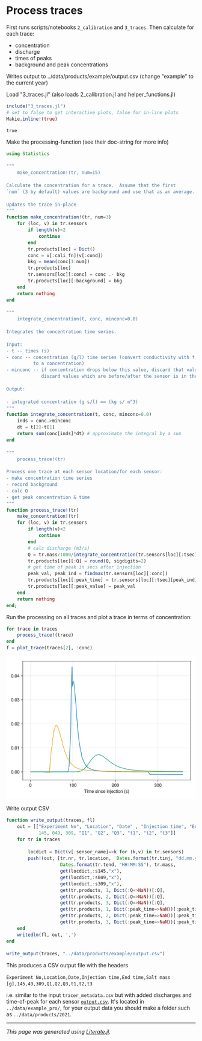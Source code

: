 # Process traces

First runs scripts/notebooks `2_calibration` and `3_traces`.  Then
calculate for each trace:
- concentration
- discharge
- times of peaks
- background and peak concentrations

Writes output to ../data/products/example/output.csv (change "example" to the current year)

Load "3_traces.jl" (also loads 2_calibration.jl and helper_functions.jl)

````julia
include("3_traces.jl")
# set to false to get interactive plots, false for in-line plots
Makie.inline!(true)
````

````
true
````

Make the processing-function (see their doc-string for more info)

````julia
using Statistics

"""
    make_concentration!(tr, num=15)

Calculate the concentration for a trace.  Assume that the first
`num` (3 by default) values are background and use that as an average.

Updates the trace in-place
"""
function make_concentration!(tr, num=3)
    for (loc, v) in tr.sensors
        if length(v)<2
            continue
        end
        tr.products[loc] = Dict()
        conc = v[:cali_fn](v[:cond])
        bkg = mean(conc[1:num])
        tr.products[loc]
        tr.sensors[loc][:conc] = conc .- bkg
        tr.products[loc][:background] = bkg
    end
    return nothing
end

"""
    integrate_concentration(t, conc, minconc=0.0)

Integrates the concentration time series.

Input:
- t -- times (s)
- conc -- concentration (g/l) time series (convert conductivity with f_readout2conc
          to a concentration)
- minconc -- if concentration drops below this value, discard that value.  Useful to
             discard values which are before/after the sensor is in the water.

Output:

- integrated concentration (g s/l) == (kg s/ m^3)
"""
function integrate_concentration(t, conc, minconc=0.0)
    inds = conc.>minconc
    dt = t[2]-t[1]
    return sum(conc[inds]*dt) # approximate the integral by a sum
end

"""
    process_trace!(tr)

Process one trace at each sensor location/for each sensor:
- make concentration time series
- record background
- calc Q
- get peak concentration & time
"""
function process_trace!(tr)
    make_concentration!(tr)
    for (loc, v) in tr.sensors
        if length(v)<2
            continue
        end
        # calc discharge (m3/s)
        Q = tr.mass/1000/integrate_concentration(tr.sensors[loc][:tsec], tr.sensors[loc][:conc])
        tr.products[loc][:Q] = round(Q, sigdigits=2)
        # get time of peak in secs after injection
        peak_val, peak_ind = findmax(tr.sensors[loc][:conc])
        tr.products[loc][:peak_time] = tr.sensors[loc][:tsec][peak_ind]
        tr.products[loc][:peak_value] = peak_val
    end
    return nothing
end;
````

Run the processing on all traces and plot a trace in terms of
concentration:

````julia
for trace in traces
    process_trace!(trace)
end
f = plot_trace(traces[2], :conc)
````

![](multi-trace-conc.png)

Write output CSV

````julia
function write_output(traces, fl)
    out = [["Experiment No", "Location", "Date" , "Injection time", "End time", "Salt mass [g]",
            145, 049, 309, "Q1", "Q2", "Q3", "t1", "t2", "t3"]]
    for tr in traces

        locdict = Dict(v[:sensor_name]=>k for (k,v) in tr.sensors)
        push!(out, [tr.nr, tr.location,  Dates.format(tr.tinj, "dd.mm.yyyy"), Dates.format(tr.tinj, "HH:MM:SS"),
                    Dates.format(tr.tend, "HH:MM:SS"), tr.mass,
                    get(locdict,:s145,"x"),
                    get(locdict,:s049,"x"),
                    get(locdict,:s309,"x"),
                    get(tr.products, 1, Dict(:Q=>NaN))[:Q],
                    get(tr.products, 2, Dict(:Q=>NaN))[:Q],
                    get(tr.products, 3, Dict(:Q=>NaN))[:Q],
                    get(tr.products, 1, Dict(:peak_time=>NaN))[:peak_time],
                    get(tr.products, 2, Dict(:peak_time=>NaN))[:peak_time],
                    get(tr.products, 3, Dict(:peak_time=>NaN))[:peak_time]])
    end
    writedlm(fl, out, ',')
end

write_output(traces, "../data/products/example/output.csv")
````

This produces a CSV output file with the headers

`Experiment No,Location,Date,Injection time,End time,Salt mass [g],145,49,309,Q1,Q2,Q3,t1,t2,t3`

i.e. similar to the input `tracer_metadata.csv` but with added discharges and time-of-peak for
each sensor [`output.csv`](../data/example_pro/output.csv).  It's located in `../data/example_pro/`,
for your output data you should make a folder such as `../data/products/2021`.

---

*This page was generated using [Literate.jl](https://github.com/fredrikekre/Literate.jl).*

